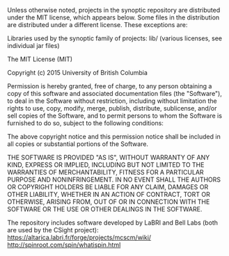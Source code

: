 Unless otherwise noted, projects in the synoptic repository are distributed
under the MIT license, which appears below. Some files in the distribution are
distributed under a different license. These exceptions are:

Libraries used by the synoptic family of projects:
  lib/ (various licenses, see individual jar files)


The MIT License (MIT)

Copyright (c) 2015 University of British Columbia

Permission is hereby granted, free of charge, to any person obtaining a copy
of this software and associated documentation files (the "Software"), to deal
in the Software without restriction, including without limitation the rights
to use, copy, modify, merge, publish, distribute, sublicense, and/or sell
copies of the Software, and to permit persons to whom the Software is
furnished to do so, subject to the following conditions:

The above copyright notice and this permission notice shall be included in all
copies or substantial portions of the Software.

THE SOFTWARE IS PROVIDED "AS IS", WITHOUT WARRANTY OF ANY KIND, EXPRESS OR
IMPLIED, INCLUDING BUT NOT LIMITED TO THE WARRANTIES OF MERCHANTABILITY,
FITNESS FOR A PARTICULAR PURPOSE AND NONINFRINGEMENT. IN NO EVENT SHALL THE
AUTHORS OR COPYRIGHT HOLDERS BE LIABLE FOR ANY CLAIM, DAMAGES OR OTHER
LIABILITY, WHETHER IN AN ACTION OF CONTRACT, TORT OR OTHERWISE, ARISING FROM,
OUT OF OR IN CONNECTION WITH THE SOFTWARE OR THE USE OR OTHER DEALINGS IN THE
SOFTWARE.

The repository includes software developed by LaBRI and Bell Labs (both are used
by the CSight project):
https://altarica.labri.fr/forge/projects/mcscm/wiki/
http://spinroot.com/spin/whatispin.html
